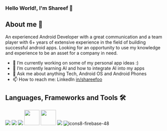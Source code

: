 ### Hello World!, I'm Shareef 👋

## About me 🙂
An experienced Android Developer with a great communication and a team player with 6+ years of extensive experience in the field of building successful android apps. Looking for an opportunity to use my knowledge and experience to be an asset for a company in need.

- 🔭 I’m currently working on some of my personal app ideas :)
- 🌱 I’m currently learning AI and how to integrate AI into my apps
- 💬 Ask me about anything Tech, Android OS and Android Phones
- 📫 How to reach me: LinkedIn [in/shareefoo](https://www.linkedin.com/in/shareefoo/)

<!--
- - 👯 I’m looking to collaborate on ...
- 🤔 I’m looking for help with ...

- 😄 Pronouns: ...
- ⚡ Fun fact: ...

## My favourite projects 👨🏻‍💻
[![Readme Card](https://github-readme-stats.vercel.app/api/pin/?username=ranitraj&repo=SmartThermostat&theme=dracula)](https://github.com/ranitraj/ranitraj) [![Readme Card](https://github-readme-stats.vercel.app/api/pin/?username=ranitraj&repo=MqttClient&theme=dracula)](https://github.com/ranitraj/ranitraj)
<br>
[![Readme Card](https://github-readme-stats.vercel.app/api/pin/?username=ranitraj&repo=ContactsEntrepot&theme=dracula)](https://github.com/ranitraj/ranitraj) [![Readme Card](https://github-readme-stats.vercel.app/api/pin/?username=ranitraj&repo=ActiveNetworkStateObserver&theme=dracula)](https://github.com/ranitraj/ranitraj)

## My Stats 📊
[![My GitHub stats](https://github-readme-stats.vercel.app/api?username=shareefoo&show_icons=true&theme=dracula)](https://github.com/shareefoo/shareefoo)
<br>
[![Top Langs](https://github-readme-stats.vercel.app/api/top-langs/?username=shareefoo&layout=compact&theme=dracula)](https://github.com/shareefoo/shareefoo) 

## My Blog posts 📰
- [Implementing an Active Network-State Monitor in Android](https://medium.com/geekculture/implementing-an-active-network-state-monitor-in-android-dbbc24cf2bc5)
- [Creating/Reading an Excel in Android](https://medium.com/geekculture/creating-an-excel-in-android-cd9c22198619)
- [Creating a Custom Alert Dialog with Material Design library in android](https://medium.com/android-dev-hacks/creating-a-custom-alert-dialog-with-material-design-library-in-android-f382bb23a6a8)
- [Integrating Visual Studio with Unity for Game development](https://medium.com/nerd-for-tech/integrating-visual-studio-with-unity-for-game-development-282bb2f5b365)

-->

## Languages, Frameworks and Tools 🛠
![](https://img.icons8.com/color/48/000000/java-coffee-cup-logo--v1.png) 
![](https://img.icons8.com/color/48/000000/kotlin.png) 
![](https://img.icons8.com/color/48/000000/android-studio--v3.png)
<img src="https://4.bp.blogspot.com/-NnAkV5vpYuw/XNMYF4RtLvI/AAAAAAAAI70/kdgLm3cnTO4FB4rUC0v9smscN3zHJPlLgCLcBGAs/s1600/Jetpack_logo%2B%25282%2529.png" width="48" height="48"/>
<img src="https://blog.stylingandroid.com/wp-content/uploads/2021/05/jetpack-compose-icon_RGB.png" width="48" height="48" />
![](https://img.icons8.com/color/48/000000/git.png) 
![icons8-firebase-48](https://user-images.githubusercontent.com/15179100/226479783-721c46be-5e66-471c-baf5-1a9f9eb51370.png)
